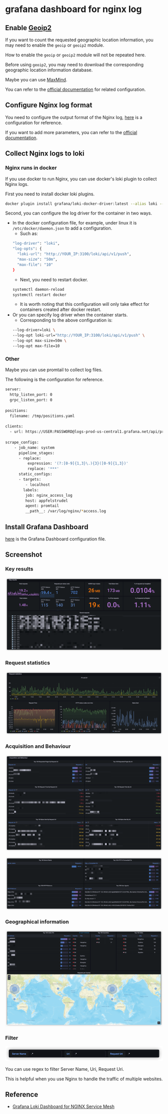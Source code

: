 # grafana dashboard for nginx log

## Enable [Geoip2](https://github.com/leev/ngx_http_geoip2_module)

If you want to count the requested geographic location information, you may need to enable the `geoip` or `geoip2` module.

How to enable the `geoip` or `geoip2` module will not be repeated here.

Before using `geoip2`, you may need to download the corresponding geographic location information database.

Maybe you can use [MaxMind](https://dev.maxmind.com/geoip/geolite2-free-geolocation-data).

You can refer to the [official documentation](https://github.com/leev/ngx_http_geoip2_module#example-usage) for related configuration.

## Configure Nginx log format

You need to configure the output format of the Nginx log, [here](./etc/log_format.conf) is a configuration for reference.

If you want to add more parameters, you can refer to the [official documentation](http://nginx.org/en/docs/varindex.html).

## Collect Nginx logs to loki

### Nginx runs in docker

If you use docker to run Nginx, you can use docker's loki plugin to collect Nginx logs.

First you need to install docker loki plugins.

```bash
docker plugin install grafana/loki-docker-driver:latest --alias loki --grant-all-permissions
```

Second, you can configure the log driver for the container in two ways.

- In the docker configuration file, for example, under linux it is `/etc/docker/daemon.json` to add a configuration.
  - Such as:
  ```bash
  "log-driver": "loki",
  "log-opts": {
    "loki-url": "http://YOUR_IP:3100/loki/api/v1/push",
    "max-size": "50m",
    "max-file": "10"
  }
  ```
  - Next, you need to restart docker.
  ```bash
  systemctl daemon-reload
  systemctl restart docker
  ```
  - It is worth noting that this configuration will only take effect for containers created after docker restart.
- Or you can specify log driver when the container starts.
  - Corresponding to the above configuration is:
  ```bash
  --log-driver=loki \
  --log-opt loki-url="http://YOUR_IP:3100/loki/api/v1/push" \
  --log-opt max-size=50m \
  --log-opt max-file=10
  ```

### Other

Maybe you can use promtail to collect log files.

The following is the configuration for reference.

```bash
server:
  http_listen_port: 0
  grpc_listen_port: 0

positions:
  filename: /tmp/positions.yaml

clients:
  - url: https://USER:PASSWORD@logs-prod-us-central1.grafana.net/api/prom/push

scrape_configs:
    - job_name: system
      pipeline_stages:
      - replace:
          expression: '(?:[0-9]{1,3}\.){3}([0-9]{1,3})'
          replace: '***'
      static_configs:
      - targets:
         - localhost
        labels:
         job: nginx_access_log
         host: appfelstrudel
         agent: promtail
         __path__: /var/log/nginx/*access.log

```

## Install Grafana Dashboard

[here](./grafana/dashboard.json) is the Grafana Dashboard configuration file.

## Screenshot

### Key results

![](./images/key_results.png)

### Request statistics

![](./images/request_statistics.png)

### Acquisition and Behaviour

![](./images/acquisition_and_behaviour_1.png)

![](./images/acquisition_and_behaviour_2.png)

### Geographical information

![](./images/geographic_location_infographics.png)

### Filter

![](./images/filter.png)

You can use regex to filter Server Name, Uri, Request Uri.

This is helpful when you use Nginx to handle the traffic of multiple websites.

## Reference

- [Grafana Loki Dashboard for NGINX Service Mesh](https://grafana.com/grafana/dashboards/12559)
